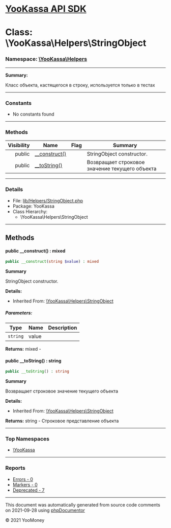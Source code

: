 # [YooKassa API SDK](../home.md)

# Class: \YooKassa\Helpers\StringObject
### Namespace: [\YooKassa\Helpers](../namespaces/yookassa-helpers.md)
---
**Summary:**

Класс объекта, кастящегося в строку, используется только в тестах

---
### Constants
* No constants found
---
### Methods
| Visibility | Name | Flag | Summary |
| ----------:| ---- | ---- | ------- |
| public | [__construct()](../classes/YooKassa-Helpers-StringObject.md#method___construct) |  | StringObject constructor. |
| public | [__toString()](../classes/YooKassa-Helpers-StringObject.md#method___toString) |  | Возвращает строковое значение текущего объекта |
---
### Details
* File: [lib/Helpers/StringObject.php](../../lib/Helpers/StringObject.php)
* Package: YooKassa
* Class Hierarchy:
  * \YooKassa\Helpers\StringObject

---
## Methods
<a name="method___construct" class="anchor"></a>
#### public __construct() : mixed

```php
public __construct(string $value) : mixed
```

**Summary**

StringObject constructor.

**Details:**
* Inherited From: [\YooKassa\Helpers\StringObject](../classes/YooKassa-Helpers-StringObject.md)
##### Parameters:
| Type | Name | Description |
| ---- | ---- | ----------- |
| <code lang="php">string</code> | value  |  |

**Returns:** mixed - 


<a name="method___toString" class="anchor"></a>
#### public __toString() : string

```php
public __toString() : string
```

**Summary**

Возвращает строковое значение текущего объекта

**Details:**
* Inherited From: [\YooKassa\Helpers\StringObject](../classes/YooKassa-Helpers-StringObject.md)

**Returns:** string - Строковое представление объекта



---

### Top Namespaces

* [\YooKassa](../namespaces/yookassa.md)

---

### Reports
* [Errors - 0](../reports/errors.md)
* [Markers - 0](../reports/markers.md)
* [Deprecated - 7](../reports/deprecated.md)

---

This document was automatically generated from source code comments on 2021-09-28 using [phpDocumentor](http://www.phpdoc.org/)

&copy; 2021 YooMoney